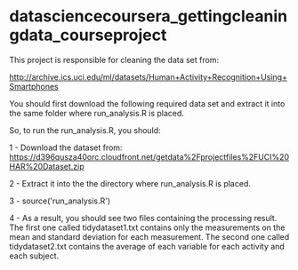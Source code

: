 datasciencecoursera_gettingcleaningdata_courseproject
=====================================================

This project is responsible for cleaning the data set from: 

http://archive.ics.uci.edu/ml/datasets/Human+Activity+Recognition+Using+Smartphones

You should first download the following required data set and extract it into the same folder where run_analysis.R is placed.

So, to run the run_analysis.R, you should:

 1 - Download the dataset from:
     https://d396qusza40orc.cloudfront.net/getdata%2Fprojectfiles%2FUCI%20HAR%20Dataset.zip
     
 2 - Extract it into the the directory where run_analysis.R is placed.
 
 3 - source('run_analysis.R')
 
 4 - As a result, you should see two files containing the processing result. The first one called tidydataset1.txt contains only the measurements on the mean and standard deviation for each measurement. The second one called tidydataset2.txt contains the average of each variable for each activity and each subject.
